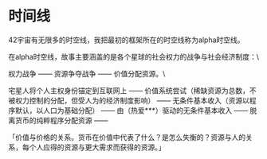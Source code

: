 # 时间线

42宇宙有无限多的时空线，我把最初的框架所在的时空线称为alpha时空线。



在alpha时空线，故事主要涵盖的是各个星球的社会权力的战争与社会经济制度：\


权力战争 —— 资源争夺战争 —— 价值分配资源。\


宅星人将个人主权身份锚定到互联网上 —— 价值系统尝试（稀缺资源为总数，不被权力控制的分配，但受人为的经济制度影响） —— 无条件基本收入（资源以程序默认，以人口为基础分配） —— 由（热爱\*\*\*）驱动的无条件基本收入 —— 脱离货币的纯粹程序分配资源 ——

「价值与价格的关系。货币在价值中代表了什么？是怎么失衡的？资源与人的关系，每个人应得的资源与更大需求而获得的资源。」
